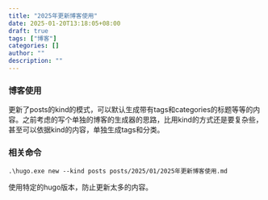 ```yaml
---
title: "2025年更新博客使用"
date: 2025-01-20T13:18:05+08:00
draft: true
tags: ["博客"]
categories: []
author: ""
description: ""
--- 
```


### 博客使用

更新了posts的kind的模式，可以默认生成带有tags和categories的标题等等的内容。之前考虑的写个单独的博客的生成器的思路，比用kind的方式还是要复杂些，甚至可以依据kind的内容，单独生成tags和分类。

### 相关命令

```
.\hugo.exe new --kind posts posts/2025/01/2025年更新博客使用.md
```

使用特定的hugo版本，防止更新太多的内容。


